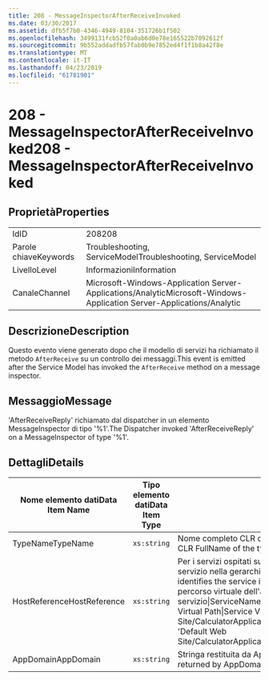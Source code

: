 ```yaml
---
title: 208 - MessageInspectorAfterReceiveInvoked
ms.date: 03/30/2017
ms.assetid: dfb5f7b0-4346-4949-8104-351726b1f502
ms.openlocfilehash: 3499131fcb52f0a0ab6d0e78e165522b7092612f
ms.sourcegitcommit: 9b552addadfb57fab0b9e7852ed4f1f1b8a42f8e
ms.translationtype: MT
ms.contentlocale: it-IT
ms.lasthandoff: 04/23/2019
ms.locfileid: "61781901"
---
```

# <a name="208---messageinspectorafterreceiveinvoked"></a><span data-ttu-id="ddf40-102">208 - MessageInspectorAfterReceiveInvoked</span><span class="sxs-lookup"><span data-stu-id="ddf40-102">208 - MessageInspectorAfterReceiveInvoked</span></span>
## <a name="properties"></a><span data-ttu-id="ddf40-103">Proprietà</span><span class="sxs-lookup"><span data-stu-id="ddf40-103">Properties</span></span>  
  
|||  
|-|-|  
|<span data-ttu-id="ddf40-104">Id</span><span class="sxs-lookup"><span data-stu-id="ddf40-104">ID</span></span>|<span data-ttu-id="ddf40-105">208</span><span class="sxs-lookup"><span data-stu-id="ddf40-105">208</span></span>|  
|<span data-ttu-id="ddf40-106">Parole chiave</span><span class="sxs-lookup"><span data-stu-id="ddf40-106">Keywords</span></span>|<span data-ttu-id="ddf40-107">Troubleshooting, ServiceModel</span><span class="sxs-lookup"><span data-stu-id="ddf40-107">Troubleshooting, ServiceModel</span></span>|  
|<span data-ttu-id="ddf40-108">Livello</span><span class="sxs-lookup"><span data-stu-id="ddf40-108">Level</span></span>|<span data-ttu-id="ddf40-109">Informazioni</span><span class="sxs-lookup"><span data-stu-id="ddf40-109">Information</span></span>|  
|<span data-ttu-id="ddf40-110">Canale</span><span class="sxs-lookup"><span data-stu-id="ddf40-110">Channel</span></span>|<span data-ttu-id="ddf40-111">Microsoft-Windows-Application Server-Applications/Analytic</span><span class="sxs-lookup"><span data-stu-id="ddf40-111">Microsoft-Windows-Application Server-Applications/Analytic</span></span>|  
  
## <a name="description"></a><span data-ttu-id="ddf40-112">Descrizione</span><span class="sxs-lookup"><span data-stu-id="ddf40-112">Description</span></span>  
 <span data-ttu-id="ddf40-113">Questo evento viene generato dopo che il modello di servizi ha richiamato il metodo `AfterReceive` su un controllo dei messaggi.</span><span class="sxs-lookup"><span data-stu-id="ddf40-113">This event is emitted after the Service Model has invoked the `AfterReceive` method on a message inspector.</span></span>  
  
## <a name="message"></a><span data-ttu-id="ddf40-114">Messaggio</span><span class="sxs-lookup"><span data-stu-id="ddf40-114">Message</span></span>  
 <span data-ttu-id="ddf40-115">'AfterReceiveReply' richiamato dal dispatcher in un elemento MessageInspector di tipo '%1'.</span><span class="sxs-lookup"><span data-stu-id="ddf40-115">The Dispatcher invoked 'AfterReceiveReply' on a MessageInspector of type '%1'.</span></span>  
  
## <a name="details"></a><span data-ttu-id="ddf40-116">Dettagli</span><span class="sxs-lookup"><span data-stu-id="ddf40-116">Details</span></span>  
  
|<span data-ttu-id="ddf40-117">Nome elemento dati</span><span class="sxs-lookup"><span data-stu-id="ddf40-117">Data Item Name</span></span>|<span data-ttu-id="ddf40-118">Tipo elemento dati</span><span class="sxs-lookup"><span data-stu-id="ddf40-118">Data Item Type</span></span>|<span data-ttu-id="ddf40-119">Descrizione</span><span class="sxs-lookup"><span data-stu-id="ddf40-119">Description</span></span>|  
|--------------------|--------------------|-----------------|  
|<span data-ttu-id="ddf40-120">TypeName</span><span class="sxs-lookup"><span data-stu-id="ddf40-120">TypeName</span></span>|`xs:string`|<span data-ttu-id="ddf40-121">Nome completo CLR del tipo dell'elemento `MessageInspector` richiamato.</span><span class="sxs-lookup"><span data-stu-id="ddf40-121">The CLR FullName of the type of the invoked `MessageInspector`.</span></span>|  
|<span data-ttu-id="ddf40-122">HostReference</span><span class="sxs-lookup"><span data-stu-id="ddf40-122">HostReference</span></span>|`xs:string`|<span data-ttu-id="ddf40-123">Per i servizi ospitati su Web, questo campo identifica in modo univoco il servizio nella gerarchia Web.</span><span class="sxs-lookup"><span data-stu-id="ddf40-123">For Web-hosted services, this field uniquely identifies the service in the Web hierarchy.</span></span> <span data-ttu-id="ddf40-124">Il formato viene definito come ' percorso virtuale dell'applicazione nome sito Web&#124;percorso virtuale del servizio&#124;ServiceName'.</span><span class="sxs-lookup"><span data-stu-id="ddf40-124">Its format is defined as 'Web Site Name Application Virtual Path&#124;Service Virtual Path&#124;ServiceName'.</span></span> <span data-ttu-id="ddf40-125">Esempio: ' Default Web Site/CalculatorApplication&#124;/CalculatorService.svc&#124;CalculatorService'.</span><span class="sxs-lookup"><span data-stu-id="ddf40-125">Example: 'Default Web Site/CalculatorApplication&#124;/CalculatorService.svc&#124;CalculatorService'.</span></span>|  
|<span data-ttu-id="ddf40-126">AppDomain</span><span class="sxs-lookup"><span data-stu-id="ddf40-126">AppDomain</span></span>|`xs:string`|<span data-ttu-id="ddf40-127">Stringa restituita da AppDomain.CurrentDomain.FriendlyName.</span><span class="sxs-lookup"><span data-stu-id="ddf40-127">The string returned by AppDomain.CurrentDomain.FriendlyName.</span></span>|
